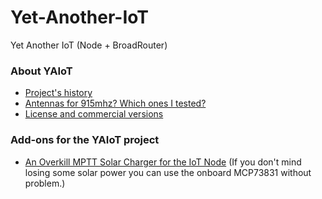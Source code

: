# Yet-Another-IoT
Yet Another IoT (Node + BroadRouter)

### About YAIoT
* [Project's history](https://github.com/PY1CX/Yet-Another-IoT/blob/master/History.MD)
* [Antennas for 915mhz? Which ones I tested?](https://github.com/PY1CX/Yet-Another-IoT/blob/master/IoT-Antenna-Tests.md)
* [License and commercial versions](https://github.com/PY1CX/Yet-Another-IoT/blob/master/License.md)


### Add-ons for the YAIoT project
* [An Overkill MPTT Solar Charger for the IoT Node](https://github.com/PY1CX/MPTT-Solar-Charger-LT3652) (If you don't mind losing some solar power you can use the onboard MCP73831 without problem.)

